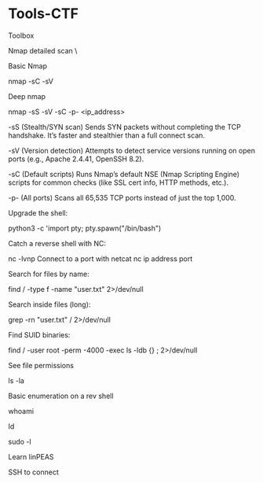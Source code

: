 # Tools-CTF



Toolbox 




Nmap detailed scan \

Basic Nmap

nmap -sC -sV

Deep nmap 

nmap -sS -sV -sC -p- <ip_address>

-sS (Stealth/SYN scan)
 Sends SYN packets without completing the TCP handshake. It’s faster and stealthier than a full connect scan.


-sV (Version detection)
 Attempts to detect service versions running on open ports (e.g., Apache 2.4.41, OpenSSH 8.2).


-sC (Default scripts)
 Runs Nmap’s default NSE (Nmap Scripting Engine) scripts for common checks (like SSL cert info, HTTP methods, etc.).


-p- (All ports)
 Scans all 65,535 TCP ports instead of just the top 1,000.



Upgrade the shell:

 python3 -c 'import pty; pty.spawn("/bin/bash")


Catch a reverse shell with NC:

 nc -lvnp <port>
Connect to a port with netcat 
nc ip address port



Search for files by name:

 find / -type f -name "user.txt" 2>/dev/null

Search inside files (long):

 grep -rn "user.txt" / 2>/dev/null

Find SUID binaries:

 find / -user root -perm -4000 -exec ls -ldb {} \; 2>/dev/null

See file permissions 

ls -la

Basic enumeration on a rev shell 

whoami

Id

sudo -l 



Learn linPEAS


SSH to connect 


